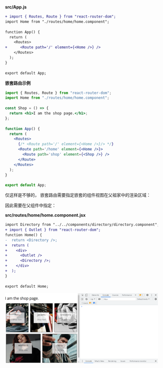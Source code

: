 **src/App.js**

```diff
+ import { Routes, Route } from "react-router-dom";
import Home from "./routes/home/home.component";

function App() {
  return (
    <Routes>
+      <Route path='/' element={<Home />} />
    </Routes>
  );
}

export default App;

```





**嵌套路由示例**

```jsx
import { Routes, Route } from "react-router-dom";
import Home from "./routes/home/home.component";

const Shop = () => {
  return <h1>I am the shop page.</h1>;
};

function App() {
  return (
    <Routes>
      {/* <Route path='/' element={<Home />}/> */}
      <Route path='/home' element={<Home />}>
        <Route path='shop' element={<Shop />} />
      </Route>
    </Routes>
  );
}

export default App;
```

仅这样是不够的， 嵌套路由需要指定嵌套的组件视图在父祖家中的渲染区域：

因此需要在父组件中指定：

**src/routes/home/home.component.jsx**

 ```diff
 import Directory from "../../components/directory/directory.component";
 + import { Outlet } from "react-router-dom";
 function Home() {
 -  return <Directory />;
 +  return (
 +    <div>
 +      <Outlet />
 +      <Directory />;
 +    </div>
 +  );
 }
 
 export default Home;
 ```

![image-20220718131237527](082.配置首页路由.assets/image-20220718131237527.png)